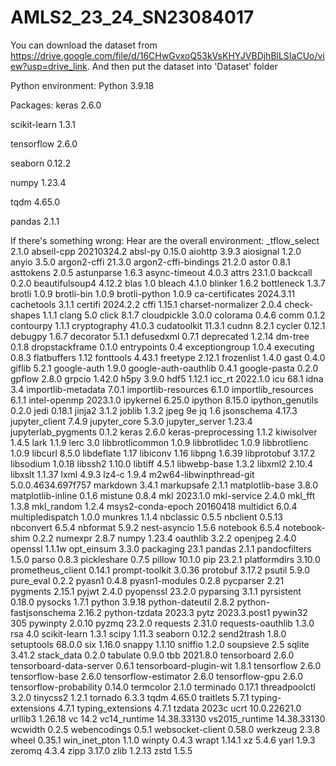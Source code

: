 # AMLS2_23_24_SN23084017

You can download the dataset from https://drive.google.com/file/d/16CHwGvxoQ53kVsKHYJVBDjhBlLSIaCUo/view?usp=drive_link. And then put the dataset into 'Dataset' folder

Python environment: Python 3.9.18

Packages:
keras                     2.6.0

scikit-learn              1.3.1

tensorflow                2.6.0

seaborn                   0.12.2

numpy                     1.23.4

tqdm                      4.65.0

pandas                    2.1.1


If there's something wrong: Hear are the overall environment:
_tflow_select 2.1.0
abseil-cpp 20210324.2
absl-py 0.15.0
aiohttp 3.9.3
aiosignal 1.2.0
anyio 3.5.0
argon2-cffi 21.3.0
argon2-cffi-bindings 21.2.0
astor 0.8.1
asttokens 2.0.5
astunparse 1.6.3
async-timeout 4.0.3
attrs 23.1.0
backcall 0.2.0
beautifulsoup4 4.12.2
blas 1.0
bleach 4.1.0
blinker 1.6.2
bottleneck 1.3.7
brotli 1.0.9
brotli-bin 1.0.9
brotli-python 1.0.9
ca-certificates 2024.3.11
cachetools 3.1.1
certifi 2024.2.2
cffi 1.15.1
charset-normalizer 2.0.4
check-shapes 1.1.1
clang 5.0
click 8.1.7
cloudpickle 3.0.0
colorama 0.4.6
comm 0.1.2
contourpy 1.1.1
cryptography 41.0.3
cudatoolkit 11.3.1
cudnn 8.2.1
cycler 0.12.1
debugpy 1.6.7
decorator 5.1.1
defusedxml 0.7.1
deprecated 1.2.14
dm-tree 0.1.8
dropstackframe 0.1.0
entrypoints 0.4
exceptiongroup 1.0.4
executing 0.8.3
flatbuffers 1.12
fonttools 4.43.1
freetype 2.12.1
frozenlist 1.4.0
gast 0.4.0
giflib 5.2.1
google-auth 1.9.0
google-auth-oauthlib 0.4.1
google-pasta 0.2.0
gpflow 2.8.0
grpcio 1.42.0
h5py 3.9.0
hdf5 1.12.1
icc_rt 2022.1.0
icu 68.1
idna 3.4
importlib-metadata 7.0.1
importlib-resources 6.1.0
importlib_resources 6.1.1
intel-openmp 2023.1.0
ipykernel 6.25.0
ipython 8.15.0
ipython_genutils 0.2.0
jedi 0.18.1
jinja2 3.1.2
joblib 1.3.2
jpeg 9e
jq 1.6
jsonschema 4.17.3
jupyter_client 7.4.9
jupyter_core 5.3.0
jupyter_server 1.23.4
jupyterlab_pygments 0.1.2
keras 2.6.0
keras-preprocessing 1.1.2
kiwisolver 1.4.5
lark 1.1.9
lerc 3.0
libbrotlicommon 1.0.9
libbrotlidec 1.0.9
libbrotlienc 1.0.9
libcurl 8.5.0
libdeflate 1.17
libiconv 1.16
libpng 1.6.39
libprotobuf 3.17.2
libsodium 1.0.18
libssh2 1.10.0
libtiff 4.5.1
libwebp-base 1.3.2
libxml2 2.10.4
libxslt 1.1.37
lxml 4.9.3
lz4-c 1.9.4
m2w64-libwinpthread-git 5.0.0.4634.697f757
markdown 3.4.1
markupsafe 2.1.1
matplotlib-base 3.8.0
matplotlib-inline 0.1.6
mistune 0.8.4
mkl 2023.1.0
mkl-service 2.4.0
mkl_fft 1.3.8
mkl_random 1.2.4
msys2-conda-epoch 20160418
multidict 6.0.4
multipledispatch 1.0.0
munkres 1.1.4
nbclassic 0.5.5
nbclient 0.5.13
nbconvert 6.5.4
nbformat 5.9.2
nest-asyncio 1.5.6
notebook 6.5.4
notebook-shim 0.2.2
numexpr 2.8.7
numpy 1.23.4
oauthlib 3.2.2
openjpeg 2.4.0
openssl 1.1.1w
opt_einsum 3.3.0
packaging 23.1
pandas 2.1.1
pandocfilters 1.5.0
parso 0.8.3
pickleshare 0.7.5
pillow 10.1.0
pip 23.2.1
platformdirs 3.10.0
prometheus_client 0.14.1
prompt-toolkit 3.0.36
protobuf 3.17.2
psutil 5.9.0
pure_eval 0.2.2
pyasn1 0.4.8
pyasn1-modules 0.2.8
pycparser 2.21
pygments 2.15.1
pyjwt 2.4.0
pyopenssl 23.2.0
pyparsing 3.1.1
pyrsistent 0.18.0
pysocks 1.7.1
python 3.9.18
python-dateutil 2.8.2
python-fastjsonschema 2.16.2
python-tzdata 2023.3
pytz 2023.3.post1
pywin32 305
pywinpty 2.0.10
pyzmq 23.2.0
requests 2.31.0
requests-oauthlib 1.3.0
rsa 4.0
scikit-learn 1.3.1
scipy 1.11.3
seaborn 0.12.2
send2trash 1.8.0
setuptools 68.0.0
six 1.16.0
snappy 1.1.10
sniffio 1.2.0
soupsieve 2.5
sqlite 3.41.2
stack_data 0.2.0
tabulate 0.9.0
tbb 2021.8.0
tensorboard 2.6.0
tensorboard-data-server 0.6.1
tensorboard-plugin-wit 1.8.1
tensorflow 2.6.0
tensorflow-base 2.6.0
tensorflow-estimator 2.6.0
tensorflow-gpu 2.6.0
tensorflow-probability 0.14.0
termcolor 2.1.0
terminado 0.17.1
threadpoolctl 3.2.0
tinycss2 1.2.1
tornado 6.3.3
tqdm 4.65.0
traitlets 5.7.1
typing-extensions 4.7.1
typing_extensions 4.7.1
tzdata 2023c
ucrt 10.0.22621.0
urllib3 1.26.18
vc 14.2
vc14_runtime 14.38.33130
vs2015_runtime 14.38.33130
wcwidth 0.2.5
webencodings 0.5.1
websocket-client 0.58.0
werkzeug 2.3.8
wheel 0.35.1
win_inet_pton 1.1.0
winpty 0.4.3
wrapt 1.14.1
xz 5.4.6
yarl 1.9.3
zeromq 4.3.4
zipp 3.17.0
zlib 1.2.13
zstd 1.5.5
